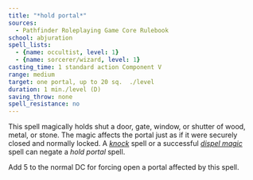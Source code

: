 ```yaml
---
title: "*hold portal*"
sources:
  - Pathfinder Roleplaying Game Core Rulebook
school: abjuration
spell_lists:
  - {name: occultist, level: 1}
  - {name: sorcerer/wizard, level: 1}
casting_time: 1 standard action Component V
range: medium
target: one portal, up to 20 sq.  ./level
duration: 1 min./level (D)
saving_throw: none
spell_resistance: no
---
```


This spell magically holds shut a door, gate, window, or shutter of wood, metal, or stone. The magic affects the portal just as if it were securely closed and normally locked. A [*knock*](/spells/knock/) spell or a successful [*dispel magic*](/spells/dispel-magic/) spell can negate a *hold portal* spell.

Add 5 to the normal DC for forcing open a portal affected by this spell.

